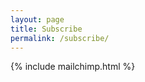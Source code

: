 ```yaml
---
layout: page
title: Subscribe
permalink: /subscribe/
---
```


<html>
{% include mailchimp.html %}
</html>